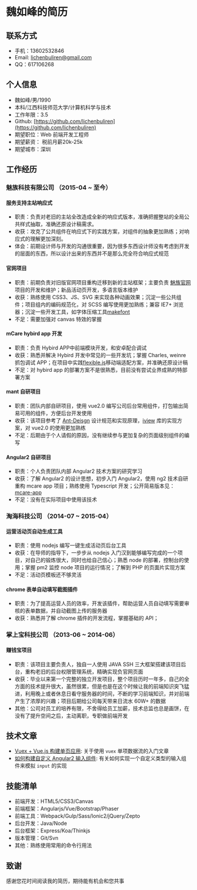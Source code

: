 # 魏如峰的简历
## 联系方式
- 手机：13602532846
- Email: lichenbuliren@gmail.com
- QQ：617106268

## 个人信息
- 魏如峰/男/1990
- 本科/江西科技师范大学/计算机科学与技术
- 工作年限：3.5
- Github: [https://github.com/lichenbuliren](https://github.com/lichenbuliren)
- 期望职位：Web 前端开发工程师
- 期望薪资： 税前月薪20k-25k
- 期望城市：深圳

## 工作经历
### 魅族科技有限公司 （2015-04 ~ 至今）
#### 服务支持主站响应式
- 职责：负责对老旧的主站全改造成全新的响应式版本，准确把握整站的全局公共样式抽取，准确还原设计稿需求。
- 收获：攻克了公共组件在响应式下的实践方案，对组件的抽象更加熟练；对响应式的理解更加深刻。
- 体会：前期设计师与开发的沟通很重要，因为很多东西设计师没有考虑到开发的层面的东西，所以设计出来的东西并不是那么完全符合响应式规范

#### 官网项目
- 职责：前期负责对旧版官网项目重构迁移到新的主站框架；主要负责 [魅族官网](http://m.meizu.com)项目的开发和维护；新品活动页开发，多语言版本维护
- 收获：熟练使用 CSS3、JS、SVG 来实现各种动画效果；沉淀一些公共组件；项目组内的编码规范化，对 SCSS 编写使用更加熟练；兼容 IE7+ 浏览器；沉淀一些开发工具，如字体压缩工具[makefont](https://github.com/amfe/lib-flexible)
- 不足：需要加强对 canvas 特效的掌握

#### mCare hybird app 开发
- 职责：负责 Hybird APP中前端模块开发，和安卓配合调试
- 收获：熟悉并解决 Hybird 开发中常见的一些开发坑；掌握 Charles, weinre 抓包调试 APP；在项目中实践[flexible.js](https://github.com/amfe/lib-flexible)移动端适配方案，并准确还原设计稿
- 不足：对 hybird app 的部署方案不是很熟悉，目前没有尝试业界成熟的特部署方案

#### mant 自研项目
- 职责：团队内部自研项目，使用 vue2.0 编写公司后台常用组件，打包输出简易可用的组件，方便后台开发使用
- 收获：该项目参考了 [Ant-Deisgn](https://ant.design/) 设计规范和实现原理，[iview](https://www.iviewui.com/) 库的实现方案，对 vue2.0 的使用更加熟练
- 不足：后期由于个人请假的原因，没有继续参与更加复杂的页面级别组件的编写

#### Angular2 自研项目
- 职责：个人负责团队内部 Angular2 技术方案的研究学习
- 收获：了解 Angular2 的设计思想，初步入门 Angular2，使用 ng2 技术自研重构 mcare app 项目；熟练使用 Typescript 开发；公开简易版本见：[mcare-app](https://github.com/lichenbuliren/mcare-app)
- 不足：没有在实际项目中使用该技术

### 淘海科技公司 （2014-07 ~ 2015-04）
#### 运营活动页自动生成工具
- 职责：使用 nodejs 编写一键生成活动页后台工具
- 收获：在导师的指导下，一步步从 nodejs 入门汉到能够编写完成的一个项目，对自己的锻炼很大，同时也给自己信心；熟悉 node 的部署，控制台的使用；掌握 pm2 监控 node 项目的运行情况；了解到 PHP 的页面片实现方案
- 不足：活动页模板还不够灵活

#### chrome 表单自动填写截图插件
- 职责：为了提高运营人员的效率，开发该插件，帮助运营人员自动填写需要审核的表单数据，并自动截图上传的服务器
- 收获：熟悉并了解 chrome 插件的开发流程，掌握基础的 API；

### 掌上宝科技公司 （2013-06 ~ 2014-06）
#### 赚钱宝项目
- 职责：该项目主要负责人，独自一人使用 JAVA SSH 三大框架搭建该项目后台，重构老旧的后台权限管理系统，精确实现负官网页面
- 收获：毕业以来第一个完整的独立开发项目，整个项目历时一年多，自己的全方面的技术提升很大，虽然很累，但是也是在这个时候让我的前端知识突飞猛进，利用晚上或者休息日看守服务器的时间，不断的学习前端知识，并对前端产生了浓厚的兴趣；项目后期给公司每天带来日流水 60W+ 的数据
- 其他：公司对员工的培养有限，不舍得给员工加薪，技术总监也总是画饼，在没有了提升空间之后，主动离职，专职做前端开发

## 技术文章
- [Vuex + Vue.js 构建单页应用](https://segmentfault.com/a/1190000005891026): 关于使用 `vuex` 单项数据流的入门文章
- [如何构建自定义 Angular2 输入组件](https://segmentfault.com/a/1190000007603861): 有关如何实现一个自定义类型的输入组件来模拟 `input` 的实现

## 技能清单
- 前端开发：HTML5/CSS3/Canvas
- 前端框架：Angularjs/Vue/Bootstrap/Phaser
- 前端工具：Webpack/Gulp/Sass/Ionic2/jQuery/Zepto
- 后台开发：Java/Node
- 后台框架：Express/Koa/Thinkjs
- 版本管理：Git/Svn
- 其他：熟练使用常用的命令行用法

## 致谢
感谢您花时间阅读我的简历，期待能有机会和您共事

